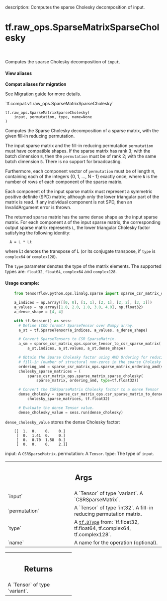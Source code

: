 description: Computes the sparse Cholesky decomposition of input.

<div itemscope itemtype="http://developers.google.com/ReferenceObject">
<meta itemprop="name" content="tf.raw_ops.SparseMatrixSparseCholesky" />
<meta itemprop="path" content="Stable" />
</div>

# tf.raw_ops.SparseMatrixSparseCholesky

<!-- Insert buttons and diff -->

<table class="tfo-notebook-buttons tfo-api nocontent" align="left">

</table>



Computes the sparse Cholesky decomposition of `input`.

<section class="expandable">
  <h4 class="showalways">View aliases</h4>
  <p>
<b>Compat aliases for migration</b>
<p>See
<a href="https://www.tensorflow.org/guide/migrate">Migration guide</a> for
more details.</p>
<p>`tf.compat.v1.raw_ops.SparseMatrixSparseCholesky`</p>
</p>
</section>

<pre class="devsite-click-to-copy prettyprint lang-py tfo-signature-link">
<code>tf.raw_ops.SparseMatrixSparseCholesky(
    input, permutation, type, name=None
)
</code></pre>



<!-- Placeholder for "Used in" -->

Computes the Sparse Cholesky decomposition of a sparse matrix, with the given
fill-in reducing permutation.

The input sparse matrix and the fill-in reducing permutation `permutation` must
have compatible shapes. If the sparse matrix has rank 3; with the batch
dimension `B`, then the `permutation` must be of rank 2; with the same batch
dimension `B`. There is no support for broadcasting.

Furthermore, each component vector of `permutation` must be of length `N`,
containing each of the integers {0, 1, ..., N - 1} exactly once, where `N` is
the number of rows of each component of the sparse matrix.

Each component of the input sparse matrix must represent a symmetric positive
definite (SPD) matrix; although only the lower triangular part of the matrix is
read. If any individual component is not SPD, then an InvalidArgument error is
thrown.

The returned sparse matrix has the same dense shape as the input sparse matrix.
For each component `A` of the input sparse matrix, the corresponding output
sparse matrix represents `L`, the lower triangular Cholesky factor satisfying
the following identity:

```
  A = L * Lt
```

where Lt denotes the transpose of L (or its conjugate transpose, if `type` is
`complex64` or `complex128`).

The `type` parameter denotes the type of the matrix elements. The supported
types are: `float32`, `float64`, `complex64` and `complex128`.

#### Usage example:



```python
    from tensorflow.python.ops.linalg.sparse import sparse_csr_matrix_ops

    a_indices = np.array([[0, 0], [1, 1], [2, 1], [2, 2], [3, 3]])
    a_values = np.array([1.0, 2.0, 1.0, 3.0, 4.0], np.float32)
    a_dense_shape = [4, 4]

    with tf.Session() as sess:
      # Define (COO format) SparseTensor over Numpy array.
      a_st = tf.SparseTensor(a_indices, a_values, a_dense_shape)

      # Convert SparseTensors to CSR SparseMatrix.
      a_sm = sparse_csr_matrix_ops.sparse_tensor_to_csr_sparse_matrix(
          a_st.indices, a_st.values, a_st.dense_shape)

      # Obtain the Sparse Cholesky factor using AMD Ordering for reducing zero
      # fill-in (number of structural non-zeros in the sparse Cholesky factor).
      ordering_amd = sparse_csr_matrix_ops.sparse_matrix_ordering_amd(sparse_matrix)
      cholesky_sparse_matrices = (
          sparse_csr_matrix_ops.sparse_matrix_sparse_cholesky(
              sparse_matrix, ordering_amd, type=tf.float32))

      # Convert the CSRSparseMatrix Cholesky factor to a dense Tensor
      dense_cholesky = sparse_csr_matrix_ops.csr_sparse_matrix_to_dense(
          cholesky_sparse_matrices, tf.float32)

      # Evaluate the dense Tensor value.
      dense_cholesky_value = sess.run(dense_cholesky)
```

`dense_cholesky_value` stores the dense Cholesky factor:

```
    [[  1.  0.    0.    0.]
     [  0.  1.41  0.    0.]
     [  0.  0.70  1.58  0.]
     [  0.  0.    0.    2.]]
```


input: A `CSRSparseMatrix`.
permutation: A `Tensor`.
type: The type of `input`.

<!-- Tabular view -->
 <table class="responsive fixed orange">
<colgroup><col width="214px"><col></colgroup>
<tr><th colspan="2"><h2 class="add-link">Args</h2></th></tr>

<tr>
<td>
`input`
</td>
<td>
A `Tensor` of type `variant`. A `CSRSparseMatrix`.
</td>
</tr><tr>
<td>
`permutation`
</td>
<td>
A `Tensor` of type `int32`.
A fill-in reducing permutation matrix.
</td>
</tr><tr>
<td>
`type`
</td>
<td>
A <a href="../../tf/dtypes/DType.md"><code>tf.DType</code></a> from: `tf.float32, tf.float64, tf.complex64, tf.complex128`.
</td>
</tr><tr>
<td>
`name`
</td>
<td>
A name for the operation (optional).
</td>
</tr>
</table>



<!-- Tabular view -->
 <table class="responsive fixed orange">
<colgroup><col width="214px"><col></colgroup>
<tr><th colspan="2"><h2 class="add-link">Returns</h2></th></tr>
<tr class="alt">
<td colspan="2">
A `Tensor` of type `variant`.
</td>
</tr>

</table>

